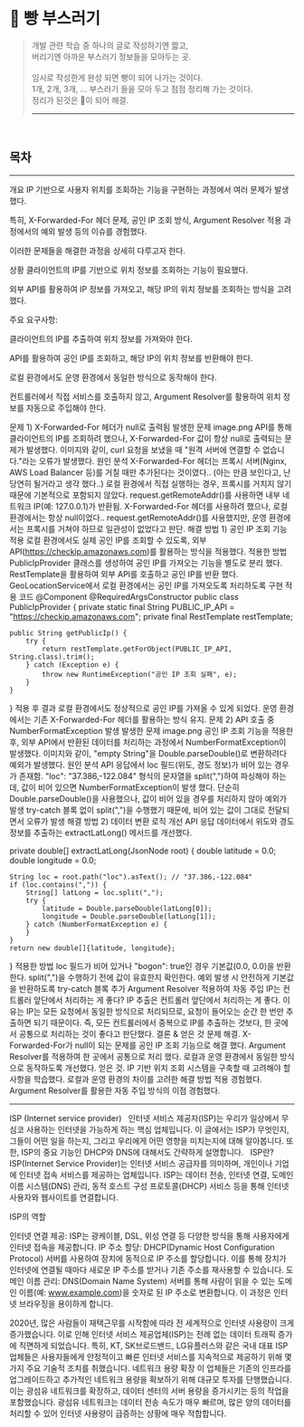 # 🍞 빵 부스러기
>개발 관련 학습 중 하나의 글로 작성하기엔 짧고, <br/>
>버리기엔 아까운 부스러기 정보들을 모아두는 곳. <br/> <br/>
>임시로 작성한게 완성 되면 빵이 되어 나가는 것이다. <br/> 
>1개, 2개, 3개, ... 부스러기 들을 모아 두고 점점 정리해 가는 것이다. <br/>
>정리가 된것은 🍞이 되어 해결.
> ***



<br/>

## 목차


---

개요
IP 기반으로 사용자 위치를 조회하는 기능을 구현하는 과정에서 여러 문제가 발생했다.

특히, X-Forwarded-For 헤더 문제, 공인 IP 조회 방식, Argument Resolver 적용 과정에서의 예외 발생 등의 이슈를 경험했다.

이러한 문제들을 해결한 과정을 상세히 다루고자 한다.

상황
클라이언트의 IP를 기반으로 위치 정보를 조회하는 기능이 필요했다.

외부 API를 활용하여 IP 정보를 가져오고, 해당 IP의 위치 정보를 조회하는 방식을 고려했다.

주요 요구사항:

클라이언트의 IP를 추출하여 위치 정보를 가져와야 한다.

API를 활용하여 공인 IP를 조회하고, 해당 IP의 위치 정보를 반환해야 한다.

로컬 환경에서도 운영 환경에서 동일한 방식으로 동작해야 한다.

컨트롤러에서 직접 서비스를 호출하지 않고, Argument Resolver를 활용하여 위치 정보를 자동으로 주입해야 한다.

문제 1) X-Forwarded-For 헤더가 null로 출력됨
발생한 문제
image.png
API를 통해 클라이언트의 IP를 조회하려 했으나, X-Forwarded-For 값이 항상 null로 출력되는 문제가 발생했다.
이미지와 같이, curl 요청을 보냈을 때 "원격 서버에 연결할 수 없습니다."라는 오류가 발생했다.
원인 분석
X-Forwarded-For 헤더는 프록시 서버(Nginx, AWS Load Balancer 등)를 거칠 때만 추가된다는 것이였다.. (아는 만큼 보인다고, 난 당연히 될거라고 생각 했다..)
로컬 환경에서 직접 실행하는 경우, 프록시를 거치지 않기 때문에 기본적으로 포함되지 않았다.
request.getRemoteAddr()를 사용하면 내부 네트워크 IP(예: 127.0.0.1)가 반환됨.
X-Forwarded-For 헤더를 사용하려 했으나, 로컬 환경에서는 항상 null이었다..
request.getRemoteAddr()를 사용했지만, 운영 환경에서는 프록시를 거쳐야 하므로 일관성이 없었다고 판단.
해결 방법 1) 공인 IP 조회 기능 적용
로컬 환경에서도 실제 공인 IP를 조회할 수 있도록, 외부 API(https://checkip.amazonaws.com)를 활용하는 방식을 적용했다.
적용한 방법
PublicIpProvider 클래스를 생성하여 공인 IP를 가져오는 기능을 별도로 분리 했다.
RestTemplate을 활용하여 외부 API를 호출하고 공인 IP를 반환 했다.
GeoLocationService에서 로컬 환경에서는 공인 IP를 가져오도록 처리하도록 구현
적용 코드
@Component
@RequiredArgsConstructor
public class PublicIpProvider {
    private static final String PUBLIC_IP_API = "https://checkip.amazonaws.com";
    private final RestTemplate restTemplate;

    public String getPublicIp() {
        try {
            return restTemplate.getForObject(PUBLIC_IP_API, String.class).trim();
        } catch (Exception e) {
            throw new RuntimeException("공인 IP 조회 실패", e);
        }
    }
}
적용 후 결과
로컬 환경에서도 정상적으로 공인 IP를 가져올 수 있게 되었다.
운영 환경에서는 기존 X-Forwarded-For 헤더를 활용하는 방식 유지.
문제 2) API 호출 중 NumberFormatException 발생
발생한 문제
image.png
공인 IP 조회 기능을 적용한 후, 외부 API에서 반환된 데이터를 처리하는 과정에서 NumberFormatException이 발생했다.
이미지와 같이, "empty String"을 Double.parseDouble()로 변환하려다 예외가 발생했다.
원인 분석
API 응답에서 loc 필드(위도, 경도 정보)가 비어 있는 경우가 존재함.
"loc": "37.386,-122.084" 형식의 문자열을 split(",")하여 파싱해야 하는데, 값이 비어 있으면 NumberFormatException이 발생 했다.
단순히 Double.parseDouble()을 사용했으나, 값이 비어 있을 경우를 처리하지 않아 예외가 발생
try-catch 블록 없이 split(",")을 수행했기 때문에, 비어 있는 값이 그대로 전달되면서 오류가 발생
해결 방법 2) 데이터 변환 로직 개선
API 응답 데이터에서 위도와 경도 정보를 추출하는 extractLatLong() 메서드를 개선했다.

private double[] extractLatLong(JsonNode root) {
    double latitude = 0.0;
    double longitude = 0.0;

    String loc = root.path("loc").asText(); // "37.386,-122.084"
    if (loc.contains(",")) {
        String[] latLong = loc.split(",");
        try {
            latitude = Double.parseDouble(latLong[0]);
            longitude = Double.parseDouble(latLong[1]);
        } catch (NumberFormatException e) {
        }
    }
    return new double[]{latitude, longitude};
}
적용한 방법
loc 필드가 비어 있거나 "bogon": true인 경우 기본값(0.0, 0.0)을 반환한다.
split(",")을 수행하기 전에 값이 유효한지 확인한다.
예외 발생 시 안전하게 기본값을 반환하도록 try-catch 블록 추가
Argument Resolver 적용하여 자동 주입
IP는 컨트롤러 앞단에서 처리하는 게 좋다?
IP 추출은 컨트롤러 앞단에서 처리하는 게 좋다.
이유는 IP는 모든 요청에서 동일한 방식으로 처리되므로, 요청이 들어오는 순간 한 번만 추출하면 되기 때문이다.
즉, 모든 컨트롤러에서 중복으로 IP를 추출하는 것보다, 한 곳에서 공통으로 처리하는 것이 좋다고 판단했다.
결론 & 얻은 것
문제 해결.
X-Forwarded-For가 null이 되는 문제를 공인 IP 조회 기능으로 해결 했다.
Argument Resolver를 적용하여 한 곳에서 공통으로 처리 했다.
로컬과 운영 환경에서 동일한 방식으로 동작하도록 개선했다.
얻은 것.
IP 기반 위치 조회 시스템을 구축할 때 고려해야 할 사항을 학습했다.
로컬과 운영 환경의 차이를 고려한 해결 방법 적용 경험했다.
Argument Resolver를 활용한 자동 주입 방식의 이점 경험했다.


---


ISP (Internet service provider)
 
인터넷 서비스 제공자(ISP)는 우리가 일상에서 무심코 사용하는 인터넷을 가능하게 하는 핵심 업체입니다. 
이 글에서는 ISP가 무엇인지, 그들이 어떤 일을 하는지, 
그리고 우리에게 어떤 영향을 미치는지에 대해 알아봅니다. 
또한, ISP의 중요 기능인 DHCP와 DNS에 대해서도 간략하게 설명합니다.
 
ISP란?
ISP(Internet Service Provider)는 인터넷 서비스 공급자를 의미하며,
개인이나 기업에 인터넷 접속 서비스를 제공하는 업체입니다.
ISP는 데이터 전송, 인터넷 연결, 도메인 이름 시스템(DNS) 관리,
동적 호스트 구성 프로토콜(DHCP) 서비스 등을 통해 인터넷 사용자와 웹사이트를 연결합니다.


ISP의 역할

인터넷 연결 제공: ISP는 광케이블, DSL, 위성 연결 등 다양한 방식을 통해 사용자에게 인터넷 접속을 제공합니다.
IP 주소 할당: DHCP(Dynamic Host Configuration Protocol) 서버를 사용하여 장치에 동적으로 IP 주소를 할당합니다. 이를 통해 장치가 인터넷에 연결될 때마다 새로운 IP 주소를 받거나 기존 주소를 재사용할 수 있습니다.
도메인 이름 관리: DNS(Domain Name System) 서버를 통해 사람이 읽을 수 있는 도메인 이름(예: www.example.com)을 숫자로 된 IP 주소로 변환합니다. 이 과정은 인터넷 브라우징을 용이하게 합니다.

2020년, 많은 사람들이 재택근무를 시작함에 따라 전 세계적으로 인터넷 사용량이 크게 증가했습니다. 
이로 인해 인터넷 서비스 제공업체(ISP)는 전례 없는 데이터 트래픽 증가에 직면하게 되었습니다. 
특히, KT, SK브로드밴드, LG유플러스와 같은 국내 대표 ISP 업체들은 
사용자들에게 안정적이고 빠른 인터넷 서비스를 지속적으로 제공하기 위해 
몇 가지 주요 기술적 조치를 취했습니다.
네트워크 용량 확장
이 업체들은 기존의 인프라를 업그레이드하고 추가적인 네트워크 용량을 확보하기 위해 대규모 투자를 단행했습니다.
이는 광섬유 네트워크를 확장하고,
데이터 센터의 서버 용량을 증가시키는 등의 작업을 포함했습니다.
광섬유 네트워크는 데이터 전송 속도가 매우 빠르며,
많은 양의 데이터를 처리할 수 있어 인터넷 사용량이 급증하는 상황에 매우 적합합니다.
